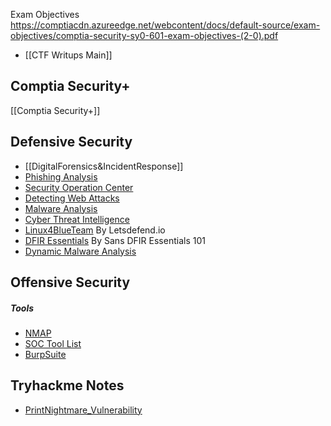 Exam Objectives
https://comptiacdn.azureedge.net/webcontent/docs/default-source/exam-objectives/comptia-security-sy0-601-exam-objectives-(2-0).pdf

+ [[CTF Writups Main]]
## Comptia Security+
[[Comptia Security+]]

## Defensive Security
- [[DigitalForensics&IncidentResponse]]
- [Phishing Analysis](Phishing.md)
- [Security Operation Center](SOC.md)
- [Detecting Web Attacks](DWA.md)
- [Malware Analysis](MalwareAnalysis.md)
- [Cyber Threat Intelligence](ThreatIntelligence.md)
- [Linux4BlueTeam](Linux4BlueTeam.md) By Letsdefend.io
- [DFIR Essentials](DFIR_Essentials.md) By Sans DFIR Essentials 101
- [Dynamic Malware Analysis](Cybersecurity/CyberTrainingPlatforms_Notes/Letsdefend.io_Notes/DynamicAnalysis)

## Offensive Security
##### Tools
+ [NMAP](NMAP.md)
+ [SOC Tool List](Cybersecurity/SOC_TOOLS)
+ [BurpSuite](Brupsuite.md)

## Tryhackme Notes
- [PrintNightmare_Vulnerability](Cybersecurity/CyberTrainingPlatforms_Notes/Tryhackme_Notes/PrintNightmare_Vulnerability)
